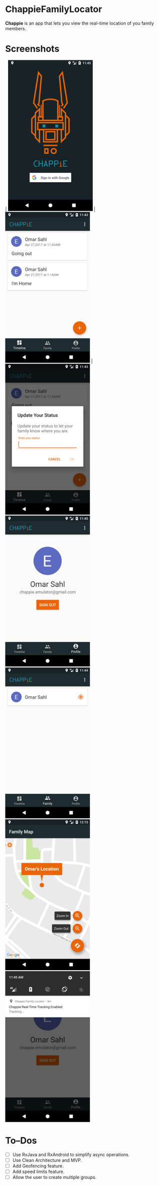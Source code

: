 # ChappieFamilyLocator
**Chappie** is an app that lets you view the real-time location of you family members.

# Screenshots
| <img src="docs/Screenshot_1493286338.png" height="480" width="270"> | <img src="docs/Screenshot_1493286196.png" height="480" width="270"> |
<img src="docs/Screenshot_1493286204.png" height="480" width="270">
<img src="docs/Screenshot_1493286311.png" height="480" width="270">
<img src="docs/Screenshot_1493286282.png" height="480" width="270">
<img src="docs/Screenshot_1493288155.png" height="480" width="270">
<img src="docs/Screenshot_1493286317.png" height="480" width="270">

# To–Dos
- [ ] Use RxJava and RxAndroid to simplify async operations.
- [ ] Use Clean Architecture and MVP. 
- [ ] Add Geofencing feature.
- [ ] Add speed limits feature.
- [ ] Allow the user to create multiple groups.

